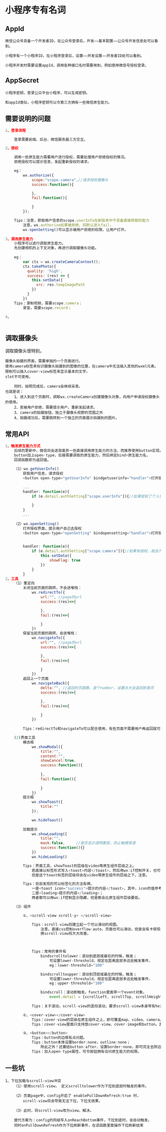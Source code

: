 #	小程序专有名词

## 	AppId

	微信公众号具备一个开发者ID，在公众号登录后，开发——基本配置——公众号开发信息处可以看到。
	
	小程序有一个小程序ID，在小程序登录后，设置——开发设置——开发者ID处可以看到。
	
	小程序开发时需要设置appId，调用各种接口名时需要用到，例如使用微信号授权登录。



##	AppSecret

	小程序密钥，登录公众平台小程序，可以生成密钥。
	
	和appId类似，小程序密钥可以令第三方拥有一些微信原生能力。



##  	需要说明的问题

```javascript
1、登录流程

	登录需要前端、后台、微信服务器三方交互。

2、授权

	调用一些原生能力需要用户进行授权，需要处理用户拒绝授权的情况。
	拒绝授权可以提示信息，发起重新授权的请求。

    eg：
        wx.authorize({
            scope:"scope.camera",//请求授权摄像头
            success:function(){

            },
            fail:function(){

            }
        });

	Tips：注意，获取用户信息的scope.userInfo在新版本中不具备直接获取的能力
		注意，wx.authorize如果被拒绝，将默认进入fail，
		wx.openSetting()可以显示被用户拒绝的权限，让用户打开。
        
3、调用原生能力
	小程序可以进行调取原生能力。
	先创建相机的上下文对象，再进行调取摄像头功能。
	
	eg：
        var ctx = wx.createCameraContext();
        ctx.takePhoto({
          quality: 'high',
          success: (res) => {
            this.setData({
              src: res.tempImagePath
            })
          }
        })
	Tips：录制视频，需要scope.camera；
		录音，需要scope.record；

4、
	
```

## 调取摄像头

调取摄像头很特别。

	摄像头拍摄的界面，需要单独的一个页面进行。
	使用camera标签来标识摄像头拍摄到的图像的位置，在camera中无法插入其他的wxml元素。
    限制可以插入cover-view标签来显示基本的文字。
    slot不可使用。

		同时，拍照完成后，camera会继续采景。
	也就是说：
		1、进入到这个页面时，调取wx.createCamera创建摄像头对象，向用户申请授权摄像头的使用。
		2、若被用户拒绝，需要提示用户，重新发起请求。
		3、camera的拍摄按钮，独立于摄像头视野的范围之外
		4、拍摄成功后，需要跳转到一个独立的页面展示拍摄到的图片。
	



## 	常用API

```javascript
1、触发原生能力方式
	后续的更新中，微信将会逐渐废弃一些直接调用原生能力的方法，而推荐使用button实现。
    button加上open-type，后接需要调取的原生能力，然后绑定bind+原生能力名，
	回调函数即为返回值。
	
	（1）wx.getUserInfo()
		获取用户信息，请求授权
		<button open-type="getUserInfo" bindgetuserinfo="handler">打开授权</button>

		...
        handler: function(e){
            if (e.detail.authSetting["scope.userInfo"]){//如果授权了个人信息，就会为true
                
            }
        }
		...
        
	（2）wx.openSetting()
		打开授权界面，提示用户自己去授权
		<button open-type="openSetting" bindopensetting="handler">打开授权</button>

	
        handler: function(e){
            if (e.detail.authSetting["scope.camera"]){//如果有授权，就会为true
                this.setData({
                    showFlag: true
                })
            }  
        }
2、工具
	（1）重定向
   		关闭当前页面的跳转，不会进堆栈：
            wx.redirectTo({
                url:"", //page的url
                success:(res)=>{

                },
                fail:(res)=>{

                }
            })
		保留当前页面的跳转，会进堆栈：
        	wx.navigateTo({
                url:"", //page的url
                success:(res)=>{

                },
                fail:(res)=>{

                }
            })
		返回上一个页面
        	wx.navigateBack({
                delta:"", //返回的页面数，是个number，设置太大会返回到首页
                success:(res)=>{

                },
                fail:(res)=>{

                }
            })
        
        Tips：redirectTo和navigateTo可以配合使用，有些页面不需要用户再返回就可以考虑不进入堆栈。

	(2)界面工具
		模态框
            wx.showModal({
                title:"",
                content:"",
                showCancel:true, 
                success:function(){
                    
                },
                fail:function(){
                    
                }
            })
		提示框
            wx.showToast({
				title:""
            });

            wx.hideToast()
		
		加载提示
            wx.showLoading({
                title:"",
                mask:false,		//是否显示透明蒙层，防止触摸穿透
                success:function(){}
            })
			wx.hideLoading()

        Tips：界面工具，showToast的层级在video等原生组件层级之上。
            若直接以标签形式写入<toast>内容</toast>，然后用wx:if控制开关，也可行，
            但是这个toast标签的层级将会在video等原生组件的层级之下，注意。

        Tips：目前发现的可以标签化的方法有俩，
            一是<toast icon="success">提示的内容</toast>，其中，icon的值参考icon组件的type值；
            二是<loading>提示的内容</loading>；
            两者都可以用wx:if控制显示隐藏，但是都会比原生组件层级要低。

    （3）组件

        ①、<scroll-view scroll-y> </scroll-view>

            Tips：scroll-view将建立起一个可以滑动的视图。
                注意，直接css控制overflow:auto，页面也可以滑动，但是会有卡顿现象，
                换scroll-view将大大改善。

            

            Tips：常用的事件有
                bindscrolltolower：滚动到底部或最右的时候，触发；
                    可设置lower-threshold，规定在距离底部多远处触发事件，
                    eg：lower-threshold="100"

                bindscrolltoupper：滚动到顶部或最左的时候，触发；
                    可设置lower-threshold，规定在距离底部多远处触发事件，
                    eg：upper-threshold="100"

                bindscroll：滚动即触发。function里面带一个event对象。
                    event.detail = {scrollLeft, scrollTop, scrollHeight, scrollWidth, deltaX, deltaY}
            
            Tips：关于滚动，scroll-view的竖向滚动，要求scroll-view本身带有height属性，100%就行。

        ②、<cover-view></cover-view>
            Tips：cover-view的层级在原生组件之上，即可覆盖map、video、camera。
            Tips：cover-view里面只支持放cover-view、cover-image和button。其他标签不支持。

        ③、<button></button>
            Tips：button的边框有点问题。
            Tips：button本体设置border:none，outline:none；
                除此之外！还要给button:after，设置border:none，即可完全去除边框。
            Tips：加入open-type属性，可令按钮拥有访问原生能力的权限。


```

## 一些坑

    1、下拉加载与scroll-view冲突
        （1）使用scroll-view， 定义scrolltolower作为下拉到底部时触发的事件。

        （2）页面page中，config开启了 enablePullDownRefresh:true 时，
            scroll-view将会导致无法下拉，下拉无效果。

        （3）此时，将scroll-view改为view，解决。

        替代方案为：config的同级写入onReachBottom事件，下拉到底时，会自动触发。
        同时onPullDownRefresh作为下拉刷新事件，在该函数里面操作下拉刷新结束























